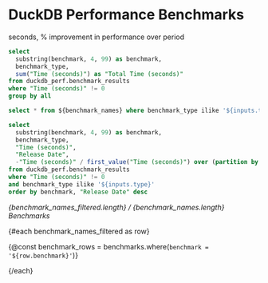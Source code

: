 # DuckDB Performance Benchmarks 
seconds, % improvement in performance over period

```sql benchmark_names
select 
  substring(benchmark, 4, 99) as benchmark,
  benchmark_type,
  sum("Time (seconds)") as "Total Time (seconds)"
from duckdb_perf.benchmark_results 
where "Time (seconds)" != 0
group by all
```

```sql benchmark_names_filtered
select * from ${benchmark_names} where benchmark_type ilike '${inputs.type}'
```

```sql benchmarks
select 
  substring(benchmark, 4, 99) as benchmark,
  benchmark_type,
  "Time (seconds)", 
  "Release Date",
  -"Time (seconds)" / first_value("Time (seconds)") over (partition by benchmark order by "Release Date") +1.0 as improvement
from duckdb_perf.benchmark_results
where "Time (seconds)" != 0
and benchmark_type ilike '${inputs.type}' 
order by benchmark, "Release Date" desc
```

<ButtonGroup data={benchmark_names} name=type value=benchmark_type >
  <ButtonGroupItem value=% valueLabel="All Benchmarks" default/>
</ButtonGroup>

*{benchmark_names_filtered.length} / {benchmark_names.length} Benchmarks*

<Grid cols=5>
{#each benchmark_names_filtered as row}

{@const benchmark_rows = benchmarks.where(`benchmark = '${row.benchmark}'`)}
<div>
  <BigValue data={benchmark_rows} title={row.benchmark} value=improvement fmt=pct/>
  <AreaChart
    data={benchmark_rows}
    x="Release Date"
    y="Time (seconds)"
    yFmt=num
    yGridlines=false
    series="benchmark"
    chartAreaHeight=80
  />
</div>

{/each}
</Grid>